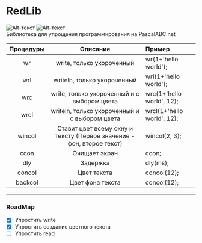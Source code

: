 # RedLib
![Alt-текст](https://img.shields.io/badge/RedLib-1.1.0-red.svg)
![Alt-текст](https://img.shields.io/badge/build-experimental-critical.svg) <br>
Библиотека для упрощения программирования на PascalABC.net

| Процедуры | Описание | Пример|
|:----:|:----:|:----------|
| wr | write, только укороченный | wr(1+'hello world'); |
| wrl | writeln, только укороченный | wrl(1+'hello world'); |
| wrc | write, только укороченный и с выбором цвета | wrc(1+'hello world', 12); |
| wrcl | writeln, только укороченный и с выбором цвета | wrcl(1+'hello world', 12); |
| wincol | Ставит цвет всему окну и тексту (Первое значение - фон, второе текст) | wincol(2, 3); |
| ccon | Очищает экран | ccon; |
| dly | Задержка | dly(ms); |
| concol | Цвет текста | concol(12); |
| backcol | Цвет фона текста | concol(12); |
____

### RoadMap

- [X] Упростить write
- [X] Упростить создание цветного текста
- [ ] Упростить read
